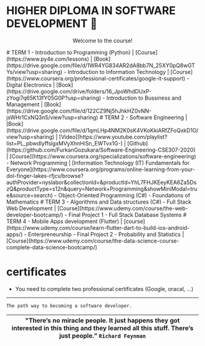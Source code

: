 # HIGHER DIPLOMA IN SOFTWARE DEVELOPMENT 🚀 
<p align="center">
Welcome to the course!
</p>
# TERM 1
- Introduction to Programming (Python) | [Course](https://www.py4e.com/lessons) | [Book](https://drive.google.com/file/d/1WR4YG834AR2dA8bb7N_25XY0pQ8wGTYs/view?usp=sharing)
- Introduction to Information Technology | [Course](https://www.coursera.org/professional-certificates/google-it-support)
- Digital Electronics | [Book](https://drive.google.com/drive/folders/16_JpoWhdDUxP-zYogi7q65K13fY05G0P?usp=sharing)
- Introduction to Bussiness and Management | [Book](https://drive.google.com/file/d/122CZ9Nj5hJhkHZ0vNN-jsWHr1CxNQ3n5/view?usp=sharing)
# TERM 2
- Software Engineering | [Book](https://drive.google.com/file/d/1qmLHp4NM2K0sK4VKoKkiARfZFoQxkD1O/view?usp=sharing) | [Video](https://www.youtube.com/playlist?list=PL_pbwdIyffslgxMVyXhnHiSn_EWTvx1G-) | [Github](https://github.com/FurkanGozukara/Software-Engineering-CSE307-2020) | [Course](https://www.coursera.org/specializations/software-engineering)
- Network Programming | [Information Technology (IT) Fundamentals for Everyone](https://www.coursera.org/programs/online-learning-from-your-dol-finger-lakes-rfjcv/browse?authProvider=nyslabor&collectionId=&productId=YhL7FHJKEeyKEA6Za5DszQ&productType=s12n&query=Network+Programming&showMiniModal=true&source=search)
- Object-Oriented Programming (C#) 
- Foundations of Mathematics
# TERM 3
- Algorithms and Data structures (C#)
- Full Stack Web Development | [Course](https://www.udemy.com/course/the-web-developer-bootcamp/)
- Final Project 1
- Full Stack Database Systems
# TERM 4
- Mobile Apps development (Flutter) | [course](https://www.udemy.com/course/learn-flutter-dart-to-build-ios-android-apps/)
- Enterpreneurship
- Final Project 2
- Probability and Statistics | [Course](https://www.udemy.com/course/the-data-science-course-complete-data-science-bootcamp/)

# certificates 
- You need to complete two professional certificates (Google, oracal, ...)

-----
    The path way to becoming a software developer.
| **"There’s no miracle people. It just happens they got interested in this thing and they learned all this stuff. There’s just people.”** `Richard Feynman` |
|:------------:|
